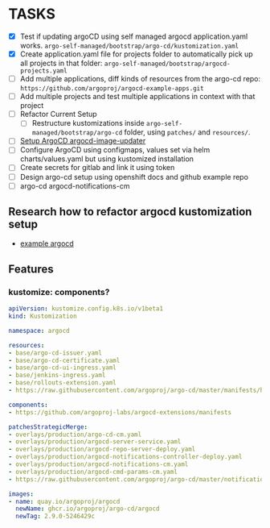 # TASKS

- [x] Test if updating argoCD using self managed argocd application.yaml works.
`argo-self-managed/bootstrap/argo-cd/kustomization.yaml`
- [x] Create application.yaml file for projects folder to automatically pick up all projects in that folder: `argo-self-managed/bootstrap/argocd-projects.yaml`
- [ ] Add multiple applications, diff kinds of resources from the argo-cd repo: `https://github.com/argoproj/argocd-example-apps.git`
- [ ] Add multiple projects and test multiple applications in context with that project
- [ ] Refactor Current Setup
  - [ ] Restructure kustomizations inside `argo-self-managed/bootstrap/argo-cd` folder, using `patches/` and `resources/`.
- [ ] [Setup ArgoCD argocd-image-updater](https://github.com/argoproj-labs/argocd-image-updater/blob/master/docs/install/installation.md)
- [ ] Configure ArgoCD using configmaps, values set via helm charts/values.yaml but using kustomized installation
- [ ] Create secrets for gitlab and link it using token
- [ ] Design argo-cd setup using openshift docs and github example repo
- [ ] argo-cd argocd-notifications-cm
<!-- - [ ] https://github.com/PacktPublishing/ArgoCD-in-Practice/blob/main/ch04/kustomize-installation/argocd-app.yaml -->
## Research how to refactor argocd kustomization setup

- [example argocd](https://github.com/argoproj/argoproj-deployments/tree/master/argoproj)

## Features

### kustomize: components?

```yaml
apiVersion: kustomize.config.k8s.io/v1beta1
kind: Kustomization

namespace: argocd

resources:
- base/argo-cd-issuer.yaml
- base/argo-cd-certificate.yaml
- base/argo-cd-ui-ingress.yaml
- base/jenkins-ingress.yaml
- base/rollouts-extension.yaml
- https://raw.githubusercontent.com/argoproj/argo-cd/master/manifests/ha/install.yaml

components:
- https://github.com/argoproj-labs/argocd-extensions/manifests

patchesStrategicMerge:
- overlays/production/argo-cd-cm.yaml
- overlays/production/argocd-server-service.yaml
- overlays/production/argocd-repo-server-deploy.yaml
- overlays/production/argocd-notifications-controller-deploy.yaml
- overlays/production/argocd-notifications-cm.yaml
- overlays/production/argocd-cmd-params-cm.yaml
- https://raw.githubusercontent.com/argoproj/argo-cd/master/notifications_catalog/install.yaml

images:
- name: quay.io/argoproj/argocd
  newName: ghcr.io/argoproj/argo-cd/argocd
  newTag: 2.9.0-5246429c
```